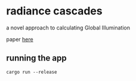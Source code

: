 # radiance cascades
a novel approach to calculating Global Illumination

paper [here](https://drive.google.com/file/d/1L6v1_7HY2X-LV3Ofb6oyTIxgEaP4LOI6/view)

## running the app
`cargo run --release`
